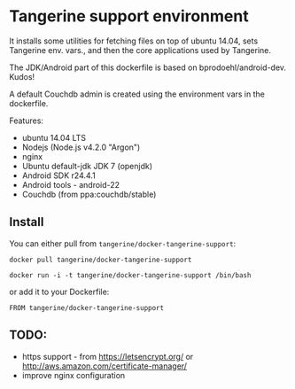 # Tangerine support environment  

It installs some utilities for fetching files on top of ubuntu 14.04, 
sets Tangerine env. vars., and then the core applications used by Tangerine. 

The JDK/Android part of this dockerfile is based on bprodoehl/android-dev. Kudos!

A default Couchdb admin is created using the environment vars in the dockerfile.

Features:

- ubuntu 14.04 LTS
- Nodejs (Node.js v4.2.0 "Argon")
- nginx
- Ubuntu default-jdk JDK 7 (openjdk)
- Android SDK r24.4.1
- Android tools - android-22
- Couchdb (from ppa:couchdb/stable)

## Install

You can either pull from `tangerine/docker-tangerine-support`:

```
docker pull tangerine/docker-tangerine-support
```

```
docker run -i -t tangerine/docker-tangerine-support /bin/bash
```

or add it to your Dockerfile:

```
FROM tangerine/docker-tangerine-support
```

## TODO:

- https support - from https://letsencrypt.org/ or http://aws.amazon.com/certificate-manager/
- improve nginx configuration

